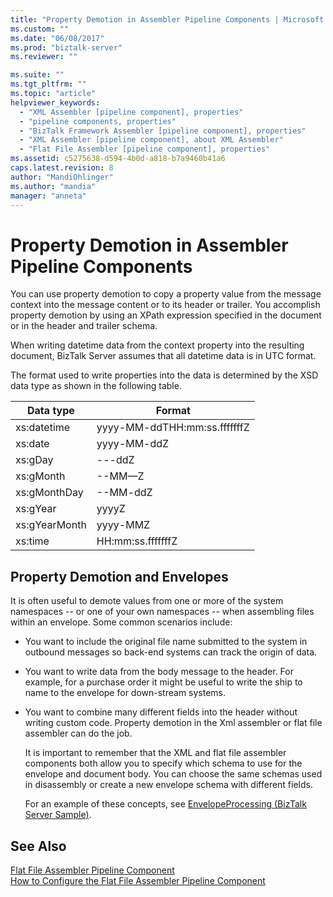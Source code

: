 ```yaml
---
title: "Property Demotion in Assembler Pipeline Components | Microsoft Docs"
ms.custom: ""
ms.date: "06/08/2017"
ms.prod: "biztalk-server"
ms.reviewer: ""

ms.suite: ""
ms.tgt_pltfrm: ""
ms.topic: "article"
helpviewer_keywords: 
  - "XML Assembler [pipeline component], properties"
  - "pipeline components, properties"
  - "BizTalk Framework Assembler [pipeline component], properties"
  - "XML Assembler [pipeline component], about XML Assembler"
  - "Flat File Assembler [pipeline component], properties"
ms.assetid: c5275638-d594-4b0d-a818-b7a9460b41a6
caps.latest.revision: 8
author: "MandiOhlinger"
ms.author: "mandia"
manager: "anneta"
---
```

# Property Demotion in Assembler Pipeline Components
You can use property demotion to copy a property value from the message context into the message content or to its header or trailer. You accomplish property demotion by using an XPath expression specified in the document or in the header and trailer schema.  
  
 When writing datetime data from the context property into the resulting document, BizTalk Server assumes that all datetime data is in UTC format.  
  
 The format used to write properties into the data is determined by the XSD data type as shown in the following table.  
  
|Data type|Format|  
|---------------|------------|  
|xs:datetime|yyyy-MM-ddTHH:mm:ss.fffffffZ|  
|xs:date|yyyy-MM-ddZ|  
|xs:gDay|---ddZ|  
|xs:gMonth|--MM—Z|  
|xs:gMonthDay|--MM-ddZ|  
|xs:gYear|yyyyZ|  
|xs:gYearMonth|yyyy-MMZ|  
|xs:time|HH:mm:ss.fffffffZ|  
  
## Property Demotion and Envelopes  
 It is often useful to demote values from one or more of the system namespaces -- or one of your own namespaces -- when assembling files within an envelope. Some common scenarios include:  
  
- You want to include the original file name submitted to the system in outbound messages so back-end systems can track the origin of data.  
  
- You want to write data from the body message to the header. For example, for a purchase order it might be useful to write the ship to name to the envelope for down-stream systems.  
  
- You want to combine many different fields into the header without writing custom code. Property demotion in the Xml assembler or flat file assembler can do the job.  
  
  It is important to remember that the XML and flat file assembler components both allow you to specify which schema to use for the envelope and document body. You can choose the same schemas used in disassembly or create a new envelope schema with different fields.  
  
  For an example of these concepts, see [EnvelopeProcessing (BizTalk Server Sample)](../core/envelopeprocessing-biztalk-server-sample.md).  
  
## See Also  
 [Flat File Assembler Pipeline Component](../core/flat-file-assembler-pipeline-component.md)   
 [How to Configure the Flat File Assembler Pipeline Component](../core/how-to-configure-the-flat-file-assembler-pipeline-component.md)